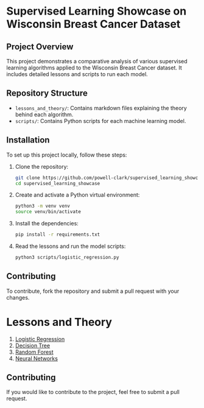 # Supervised Learning Showcase on Wisconsin Breast Cancer Dataset

## Project Overview

This project demonstrates a comparative analysis of various supervised learning algorithms applied to the Wisconsin Breast Cancer dataset. It includes detailed lessons and scripts to run each model.

## Repository Structure
- `lessons_and_theory/`: Contains markdown files explaining the theory behind each algorithm.
- `scripts/`: Contains Python scripts for each machine learning model.


## Installation
To set up this project locally, follow these steps:
1. Clone the repository:
    ```bash
    git clone https://github.com/powell-clark/supervised_learning_showcase.git
    cd supervised_learning_showcase
    ```

2. Create and activate a Python virtual environment:
    ```bash
    python3 -m venv venv
    source venv/bin/activate
    ```

3. Install the dependencies:
    ```bash
    pip install -r requirements.txt
    ```

4. Read the lessons and run the model scripts:
    ```bash
    python3 scripts/logistic_regression.py
    ```



## Contributing
To contribute, fork the repository and submit a pull request with your changes.

# Lessons and Theory
1. [Logistic Regression](lessons_and_theory/1_logistic_regression.md)
2. [Decision Tree](lessons_and_theory/2_decision_tree.md)
3. [Random Forest](lessons_and_theory/3_random_forest.md)
4. [Neural Networks](lessons_and_theory/4_neural_network.md)

## Contributing

If you would like to contribute to the project, feel free to submit a pull request.